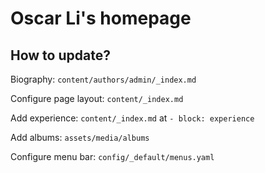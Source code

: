 # Oscar Li's homepage

## How to update?

Biography: `content/authors/admin/_index.md`

Configure page layout: `content/_index.md`

Add experience: `content/_index.md` at `- block: experience`

Add albums: `assets/media/albums`

Configure menu bar: `config/_default/menus.yaml`
